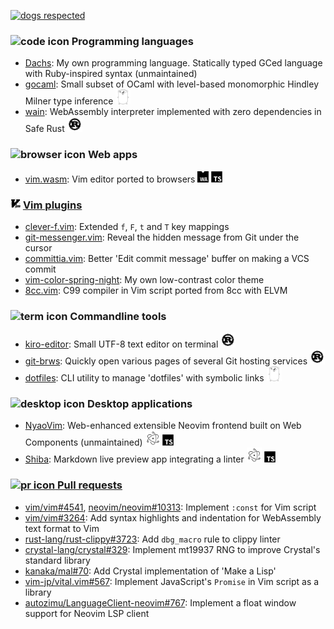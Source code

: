 [![dogs respected](https://github.com/rhysd/rhysd/raw/master/badge.svg)](https://github.com/rhysd)

### ![code icon][] Programming languages

- [Dachs](https://github.com/rhysd/Dachs): My own programming language. Statically typed GCed language with Ruby-inspired syntax (unmaintained)
- [gocaml](https://github.com/rhysd/gocaml): Small subset of OCaml with level-based monomorphic Hindley Milner type inference <img alt="go" src="devicon/go-line.svg" height=24 />
- [wain](https://github.com/rhysd/wain): WebAssembly interpreter implemented with zero dependencies in Safe Rust <img alt="rust" src="devicon/rust-plain.svg" width=24 />

### ![browser icon][] Web apps

- [vim.wasm](https://github.com/rhysd/vim.wasm): Vim editor ported to browsers <img alt="wasm" src="./web-assembly-logo/web-assembly-icon-black.svg" width=18 /> <img alt="typescript" src="devicon/typescript-original.svg" width=18 />

### <img alt="vim" src="devicon/vim-plain.svg" width=16 /> [Vim plugins](https://github.com/search?q=user%3Arhysd+language%3Avim+fork%3Afalse&type=Repositories)

- [clever-f.vim](https://github.com/rhysd/clever-f.vim): Extended `f`, `F`, `t` and `T` key mappings
- [git-messenger.vim](https://github.com/rhysd/git-messenger.vim): Reveal the hidden message from Git under the cursor
- [committia.vim](https://github.com/rhysd/committia.vim): Better 'Edit commit message' buffer on making a VCS commit
- [vim-color-spring-night](https://github.com/rhysd/vim-color-spring-night): My own low-contrast color theme
- [8cc.vim](https://github.com/rhysd/8cc.vim): C99 compiler in Vim script ported from 8cc with ELVM

### ![term icon][] Commandline tools

- [kiro-editor](https://github.com/rhysd/kiro-editor): Small UTF-8 text editor on terminal <img alt="rust" src="devicon/rust-plain.svg" width=24 />
- [git-brws](https://github.com/rhysd/git-brws): Quickly open various pages of several Git hosting services <img alt="rust" src="devicon/rust-plain.svg" width=24 />
- [dotfiles](https://github.com/rhysd/dotfiles): CLI utility to manage 'dotfiles' with symbolic links <img alt="go" src="devicon/go-line.svg" height=24 />

### ![desktop icon][] Desktop applications

- [NyaoVim](https://github.com/rhysd/NyaoVim): Web-enhanced extensible Neovim frontend built on Web Components (unmaintained) <img alt="electron" src="devicon/electron-original.svg" width=24 /> <img alt="typescript" src="devicon/typescript-original.svg" width=18 />
- [Shiba](https://github.com/rhysd/Shiba): Markdown live preview app integrating a linter <img alt="electron" src="devicon/electron-original.svg" width=24 /> <img alt="typescript" src="devicon/typescript-original.svg" width=18 />

### [![pr icon][] Pull requests](https://github.com/search?q=sort%3Areactions-%2B1+author%3Arhysd+type%3Apr+-user%3Arhysd&type=Issues)

- [vim/vim#4541](https://github.com/vim/vim/pull/4541), [neovim/neovim#10313](https://github.com/neovim/neovim/pull/10313): Implement `:const` for Vim script
- [vim/vim#3264](https://github.com/vim/vim/pull/3264): Add syntax highlights and indentation for WebAssembly text format to Vim
- [rust-lang/rust-clippy#3723](https://github.com/rust-lang/rust-clippy/pull/3723): Add `dbg_macro` rule to clippy linter
- [crystal-lang/crystal#329](https://github.com/crystal-lang/crystal/pull/329): Implement mt19937 RNG to improve Crystal's standard library
- [kanaka/mal#70](https://github.com/kanaka/mal/pull/70): Add Crystal implementation of 'Make a Lisp'
- [vim-jp/vital.vim#567](https://github.com/vim-jp/vital.vim/pull/567): Implement JavaScript's `Promise` in Vim script as a library
- [autozimu/LanguageClient-neovim#767](https://github.com/autozimu/LanguageClient-neovim/pull/767): Implement a float window support for Neovim LSP client

[code icon]: https://github.com/rhysd/rhysd/raw/master/octicons/file-code-16.svg
[browser icon]: https://github.com/rhysd/rhysd/raw/master/octicons/browser-16.svg
[pencil icon]: https://github.com/rhysd/rhysd/raw/master/octicons/pencil-16.svg
[term icon]: https://github.com/rhysd/rhysd/raw/master/octicons/terminal-16.svg
[desktop icon]: https://github.com/rhysd/rhysd/raw/master/octicons/device-desktop-16.svg
[pr icon]: https://github.com/rhysd/rhysd/raw/master/octicons/git-pull-request-16.svg
